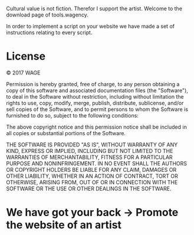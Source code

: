 Cultural value is not fiction. Therefor I support the artist. Welcome to the download page of tools.wagency. 

In order to implement a script on your website we have made a set of instructions relating to every script.

# License

© 2017 WAGE

Permission is hereby granted, free of charge, to any person obtaining a copy of this software and associated documentation files (the "Software"), to deal in the Software without restriction, including without limitation the rights to use, copy, modify, merge, publish, distribute, sublicense, and/or sell copies of the Software, and to permit persons to whom the Software is furnished to do so, subject to the following conditions:

The above copyright notice and this permission notice shall be included in all copies or substantial portions of the Software.

THE SOFTWARE IS PROVIDED "AS IS", WITHOUT WARRANTY OF ANY KIND, EXPRESS OR IMPLIED, INCLUDING BUT NOT LIMITED TO THE WARRANTIES OF MERCHANTABILITY, FITNESS FOR A PARTICULAR PURPOSE AND NONINFRINGEMENT. IN NO EVENT SHALL THE AUTHORS OR COPYRIGHT HOLDERS BE LIABLE FOR ANY CLAIM, DAMAGES OR OTHER LIABILITY, WHETHER IN AN ACTION OF CONTRACT, TORT OR OTHERWISE, ARISING FROM, OUT OF OR IN CONNECTION WITH THE SOFTWARE OR THE USE OR OTHER DEALINGS IN THE SOFTWARE.

# We have got your back → Promote the website of an artist

<script type="text/javascript">

var dragobject={
z: 0, x: 0, y: 0, offsetx : null, offsety : null, targetobj : null, dragapproved : 0,
initialize:function(){
document.onmousedown=this.drag
document.onmouseup=function(){this.dragapproved=0}
},
drag:function(e){
var evtobj=window.event? window.event : e
this.targetobj=window.event? event.srcElement : e.target
if (this.targetobj.className=="drag"){
this.dragapproved=1
if (isNaN(parseInt(this.targetobj.style.left))){this.targetobj.style.left=0}
if (isNaN(parseInt(this.targetobj.style.top))){this.targetobj.style.top=0}
this.offsetx=parseInt(this.targetobj.style.left)
this.offsety=parseInt(this.targetobj.style.top)
this.x=evtobj.clientX
this.y=evtobj.clientY
if (evtobj.preventDefault)
evtobj.preventDefault()
document.onmousemove=dragobject.moveit
}
},
moveit:function(e){
var evtobj=window.event? window.event : e
if (this.dragapproved==1){
this.targetobj.style.left=this.offsetx+evtobj.clientX-this.x+"px"
this.targetobj.style.top=this.offsety+evtobj.clientY-this.y+"px"
return false
}
}
}

dragobject.initialize()

</script>
